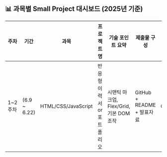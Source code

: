 ## 📊 과목별 Small Project 대시보드 (2025년 기준)

| 주차       | 기간              | 과목                  | 프로젝트명            | 기술 포인트 요약                                           | 제출물 구성                         | 폴더명                    |
| -------- | --------------- | ------------------- | ---------------- | --------------------------------------------------- | ------------------------------ | ---------------------- |
| 1\~2주차      | (6.9 \~ 6.22)   | HTML/CSS/JavaScript | 반응형 이력서 or 포트폴리오 | 시맨틱 마크업, Flex/Grid, 기본 DOM 조작                       | GitHub + README + 발표자료         | `01_resume_portfolio`  |
